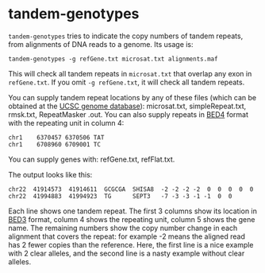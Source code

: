 # tandem-genotypes

`tandem-genotypes` tries to indicate the copy numbers of tandem
repeats, from alignments of DNA reads to a genome.  Its usage is:

    tandem-genotypes -g refGene.txt microsat.txt alignments.maf

This will check all tandem repeats in `microsat.txt` that overlap any
exon in `refGene.txt`.  If you omit `-g refGene.txt`, it will check
all tandem repeats.

You can supply tandem repeat locations by any of these files (which
can be obtained at the [UCSC genome
database](http://genome.ucsc.edu/)): microsat.txt, simpleRepeat.txt,
rmsk.txt, RepeatMasker .out.  You can also supply repeats in
[BED4](https://genome.ucsc.edu/FAQ/FAQformat.html#format1) format with
the repeating unit in column 4:

    chr1    6370457 6370506 TAT
    chr1    6708960 6709001 TC

You can supply genes with: refGene.txt, refFlat.txt.

The output looks like this:

    chr22  41914573  41914611  GCGCGA  SHISA8  -2 -2 -2 -2  0  0  0  0  0
    chr22  41994883  41994923  TG      SEPT3   -7 -3 -3 -1 -1  0  0

Each line shows one tandem repeat.  The first 3 columns show its
location in [BED3](https://genome.ucsc.edu/FAQ/FAQformat.html#format1)
format, column 4 shows the repeating unit, column 5 shows the gene
name.  The remaining numbers show the copy number change in each
alignment that covers the repeat: for example -2 means the aligned
read has 2 fewer copies than the reference.  Here, the first line is a
nice example with 2 clear alleles, and the second line is a nasty
example without clear alleles.
